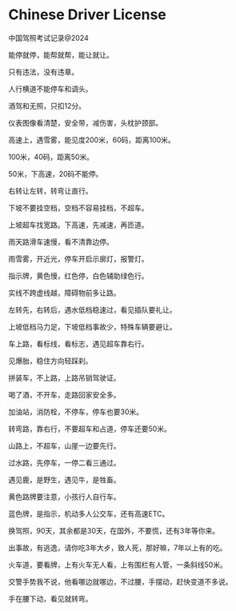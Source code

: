 # Chinese Driver License

中国驾照考试记录@2024

能停就停，能帮就帮，能让就让。

只有违法，没有违章。

人行横道不能停车和调头。

酒驾和无照，只扣12分。

仪表图像看清楚，安全带，减伤害，头枕护颈部。

高速上，遇雪雾，能见度200米，60码，距离100米。

100米，40码，距离50米。

50米，下高速，20码不能停。

右转让左转，转弯让直行。

下坡不要挂空档，空档不容易挂档，不超车。

上坡超车找宽路。下高速，先减速，再匝道。

雨天路滑车速慢，看不清靠边停。

雨雪雾，开近光，停车开启示廓灯，报警灯。

指示牌，黄色慢，红色停，白色辅助绿色行。

实线不跨虚线越，障碍物前多让路。

左转先，右转后，遇水低档稳速过，看见插队要礼让。

上坡低档马力足，下坡低档事故少，特殊车辆要避让。

车上路，看标线，看标志，遇见超车靠右行。

见爆胎，稳住方向轻踩刹。

拼装车，不上路，上路吊销驾驶证。

喝了酒，不开车，走路回家安全多。

加油站，消防栓，不停车，停车也要30米。

转弯路，靠右行，不要超车和占道，停车还要50米。

山路上，不超车，山崖一边要先行。

过水路，先停车，一停二看三通过。

遇见鹿，是野生，遇见牛，是牲畜。

黄色路牌要注意，小孩行人自行车。

蓝色牌，是指示，机动多人公交车，还有高速ETC。

换驾照，90天，其余都是30天，在国外，不要慌，还有3年等你来。

出事故，有逃逸，请你吃3年大歺，致人死，那好嘛，7年以上有的吃。

火车道，要看牌，上有火车无人看，上有围栏有人管，一条斜线50米。

交警手势我不说，他看哪边就哪边，不过腰，手摆动，赶快变道不多说。

手在腰下动，看见就转弯。

